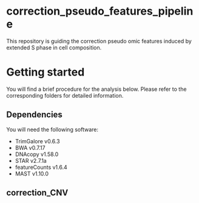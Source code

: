 # correction_pseudo_features_pipeline
This repository is guiding the correction pseudo omic features induced by extended S phase in cell composition.
# Getting started
You will find a brief procedure for the analysis below. Please refer to the corresponding folders for detailed information.
## Dependencies
You will need the following software:
- TrimGalore v0.6.3
- BWA v0.7.17
- DNAcopy v1.58.0
- STAR v2.7.1a
- featureCounts v1.6.4
- MAST v1.10.0
## correction_CNV

